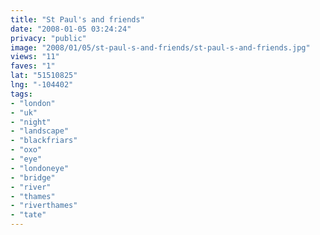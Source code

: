 ```yaml
---
title: "St Paul's and friends"
date: "2008-01-05 03:24:24"
privacy: "public"
image: "2008/01/05/st-paul-s-and-friends/st-paul-s-and-friends.jpg"
views: "11"
faves: "1"
lat: "51510825"
lng: "-104402"
tags:
- "london"
- "uk"
- "night"
- "landscape"
- "blackfriars"
- "oxo"
- "eye"
- "londoneye"
- "bridge"
- "river"
- "thames"
- "riverthames"
- "tate"
---
```



